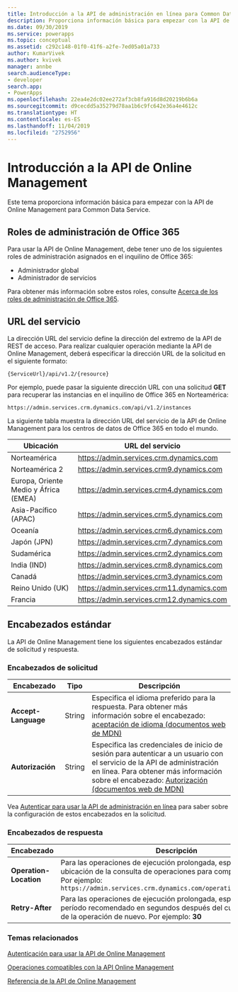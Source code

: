 ```yaml
---
title: Introducción a la API de administración en línea para Common Data Service| MicrosoftDocs
description: Proporciona información básica para empezar con la API de Online Management para Common Data Service.
ms.date: 09/30/2019
ms.service: powerapps
ms.topic: conceptual
ms.assetid: c292c148-01f0-41f6-a2fe-7ed05a01a733
author: KumarVivek
ms.author: kvivek
manager: annbe
search.audienceType:
- developer
search.app:
- PowerApps
ms.openlocfilehash: 22ea4e2dc02ee272af3cb8fa916d8d20219b6b6a
ms.sourcegitcommit: d9cecdd5a35279d78aa1b6c9fc642e36a4e4612c
ms.translationtype: HT
ms.contentlocale: es-ES
ms.lasthandoff: 11/04/2019
ms.locfileid: "2752956"
---
```

# <a name="get-started-with-online-management-api"></a>Introducción a la API de Online Management 

Este tema proporciona información básica para empezar con la API de Online Management para Common Data Service.

## <a name="office-365-admin-roles"></a>Roles de administración de Office 365

Para usar la API de Online Management, debe tener uno de los siguientes roles de administración asignados en el inquilino de Office 365:

- Administrador global
- Administrador de servicios

Para obtener más información sobre estos roles, consulte [Acerca de los roles de administración de Office 365](https://support.office.com/article/About-Office-365-admin-roles-da585eea-f576-4f55-a1e0-87090b6aaa9d).

## <a name="service-url"></a>URL del servicio

La dirección URL del servicio define la dirección del extremo de la API de REST de acceso. Para realizar cualquier operación mediante la API de Online Management, deberá especificar la dirección URL de la solicitud en el siguiente formato:

`{ServiceUrl}/api/v1.2/{resource}`

Por ejemplo, puede pasar la siguiente dirección URL con una solicitud **GET** para recuperar las instancias en el inquilino de Office 365 en Norteamérica:

`https://admin.services.crm.dynamics.com/api/v1.2/instances`


La siguiente tabla muestra la dirección URL del servicio de la API de Online Management para los centros de datos de Office 365 en todo el mundo.

|Ubicación | URL del servicio |
|---------|-------------|
|Norteamérica | https://admin.services.crm.dynamics.com |
|Norteamérica 2 | https://admin.services.crm9.dynamics.com |
|Europa, Oriente Medio y África (EMEA) | https://admin.services.crm4.dynamics.com |
|Asia-Pacífico (APAC) | https://admin.services.crm5.dynamics.com |
|Oceanía | https://admin.services.crm6.dynamics.com |
|Japón (JPN) | https://admin.services.crm7.dynamics.com |
|Sudamérica | https://admin.services.crm2.dynamics.com |
|India (IND) | https://admin.services.crm8.dynamics.com |
|Canadá | https://admin.services.crm3.dynamics.com |
|Reino Unido (UK) | https://admin.services.crm11.dynamics.com |
|Francia | https://admin.services.crm12.dynamics.com |

## <a name="standard-headers"></a>Encabezados estándar

La API de Online Management tiene los siguientes encabezados estándar de solicitud y respuesta.

### <a name="request-headers"></a>Encabezados de solicitud

| Encabezado | Tipo | Descripción  |
|--------|------|--------------|
|**Accept-Language**|String|Especifica el idioma preferido para la respuesta. Para obtener más información sobre el encabezado: [aceptación de idioma (documentos web de MDN)](https://developer.mozilla.org/docs/Web/HTTP/Headers/Accept-Language)|
|**Autorización**|String|Especifica las credenciales de inicio de sesión para autenticar a un usuario con el servicio de la API de administración en línea. Para obtener más información sobre el encabezado: [Autorización (documentos web de MDN)](https://developer.mozilla.org/docs/Web/HTTP/Headers/Authorization)|

Vea [Autenticar para usar la API de administración en línea](authentication.md) para saber sobre la configuración de estos encabezados en la solicitud.

### <a name="response-headers"></a>Encabezados de respuesta

| Encabezado | Descripción  |
|--------|--------------|
|**Operation-Location**|Para las operaciones de ejecución prolongada, especifique la ubicación de la consulta de operaciones para comprobar su estado. Por ejemplo:<br />`https://admin.services.crm.dynamics.com/operations/{operationid}`|
|**Retry-After**|Para las operaciones de ejecución prolongada, especifique el período recomendado en segundos después del cual ver el estado de la operación de nuevo. Por ejemplo: **30**|
    
### <a name="related-topics"></a>Temas relacionados  

[Autenticación para usar la API de Online Management](authentication.md)

[Operaciones compatibles con la API Online Management](operations-supported.md)

[Referencia de la API de Online Management](/rest/api/admin.services.crm.dynamics.com)
